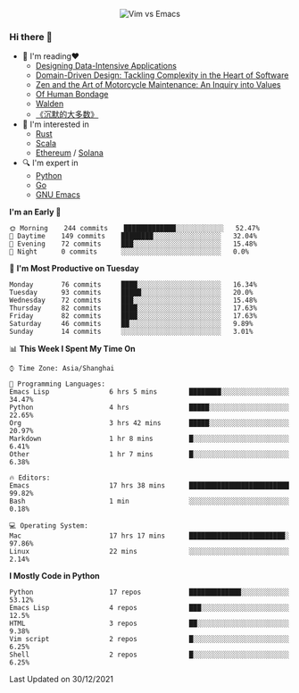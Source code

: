 <p align="center">
    <img src="https://gist.githubusercontent.com/coldnight/e696baffb094e71c96cb302118878eae/raw/40ea5053a6f66cc65f90f437e4173497da225958/banner.gif" alt="Vim vs Emacs" />
</p>

### Hi there 👋

- 📖 I'm reading❤️
    + [Designing Data-Intensive Applications](https://www.oreilly.com/library/view/designing-data-intensive-applications/9781491903063/)
    + [Domain-Driven Design: Tackling Complexity in the Heart of Software](https://www.dddcommunity.org/book/evans_2003/)
    + [Zen and the Art of Motorcycle Maintenance: An Inquiry into Values](https://en.wikipedia.org/wiki/Zen_and_the_Art_of_Motorcycle_Maintenance)
    + [Of Human Bondage](https://en.wikipedia.org/wiki/Of_Human_Bondage)
    + [Walden](https://en.wikipedia.org/wiki/Walden)
    + [《沉默的大多数》](https://en.wikipedia.org/wiki/Silent_majority)
- 🌱 I'm interested in
    + [Rust](https://www.rust-lang.org/)
    + [Scala](https://www.scala-lang.org/)
    + [Ethereum](https://ethereum.org/en/) / [Solana](https://solana.com/)
- 🔍 I'm expert in
    + [Python](https://www.python.org/)
    + [Go](https://go.dev/)
    + [GNU Emacs](https://www.gnu.org/software/emacs/)

<!--START_SECTION:waka-->
**I'm an Early 🐤** 

```text
🌞 Morning    244 commits    █████████████░░░░░░░░░░░░   52.47% 
🌆 Daytime    149 commits    ████████░░░░░░░░░░░░░░░░░   32.04% 
🌃 Evening    72 commits     ███░░░░░░░░░░░░░░░░░░░░░░   15.48% 
🌙 Night      0 commits      ░░░░░░░░░░░░░░░░░░░░░░░░░   0.0%

```
📅 **I'm Most Productive on Tuesday** 

```text
Monday       76 commits     ████░░░░░░░░░░░░░░░░░░░░░   16.34% 
Tuesday      93 commits     █████░░░░░░░░░░░░░░░░░░░░   20.0% 
Wednesday    72 commits     ███░░░░░░░░░░░░░░░░░░░░░░   15.48% 
Thursday     82 commits     ████░░░░░░░░░░░░░░░░░░░░░   17.63% 
Friday       82 commits     ████░░░░░░░░░░░░░░░░░░░░░   17.63% 
Saturday     46 commits     ██░░░░░░░░░░░░░░░░░░░░░░░   9.89% 
Sunday       14 commits     ░░░░░░░░░░░░░░░░░░░░░░░░░   3.01%

```


📊 **This Week I Spent My Time On** 

```text
⌚︎ Time Zone: Asia/Shanghai

💬 Programming Languages: 
Emacs Lisp               6 hrs 5 mins        ████████░░░░░░░░░░░░░░░░░   34.47% 
Python                   4 hrs               █████░░░░░░░░░░░░░░░░░░░░   22.65% 
Org                      3 hrs 42 mins       █████░░░░░░░░░░░░░░░░░░░░   20.97% 
Markdown                 1 hr 8 mins         █░░░░░░░░░░░░░░░░░░░░░░░░   6.41% 
Other                    1 hr 7 mins         █░░░░░░░░░░░░░░░░░░░░░░░░   6.38%

🔥 Editors: 
Emacs                    17 hrs 38 mins      █████████████████████████   99.82% 
Bash                     1 min               ░░░░░░░░░░░░░░░░░░░░░░░░░   0.18%

💻 Operating System: 
Mac                      17 hrs 17 mins      ████████████████████████░   97.86% 
Linux                    22 mins             ░░░░░░░░░░░░░░░░░░░░░░░░░   2.14%

```

**I Mostly Code in Python** 

```text
Python                   17 repos            █████████████░░░░░░░░░░░░   53.12% 
Emacs Lisp               4 repos             ███░░░░░░░░░░░░░░░░░░░░░░   12.5% 
HTML                     3 repos             ██░░░░░░░░░░░░░░░░░░░░░░░   9.38% 
Vim script               2 repos             █░░░░░░░░░░░░░░░░░░░░░░░░   6.25% 
Shell                    2 repos             █░░░░░░░░░░░░░░░░░░░░░░░░   6.25%

```



 Last Updated on 30/12/2021
<!--END_SECTION:waka-->

